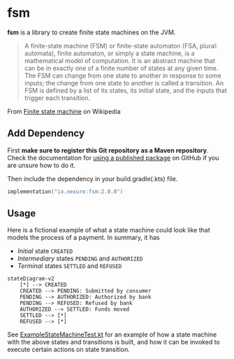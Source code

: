 # fsm
**fsm** is a library to create finite state machines on the JVM.

 > A finite-state machine (FSM) or finite-state automaton (FSA, plural: automata), finite automaton, or simply a state machine, is a mathematical model of computation. It is an abstract machine that can be in exactly one of a finite number of states at any given time. The FSM can change from one state to another in response to some inputs; the change from one state to another is called a transition. An FSM is defined by a list of its states, its initial state, and the inputs that trigger each transition.

From [Finite state machine](https://en.wikipedia.org/wiki/Finite-state_machine) on Wikipedia

## Add Dependency
First **make sure to register this Git repository as a Maven repository**. Check the documentation for [using a published package](https://docs.github.com/en/packages/working-with-a-github-packages-registry/working-with-the-gradle-registry#using-a-published-package) on GitHub if you are unsure how to do it. 

Then include the dependency in your build.gradle(.kts) file.
```kotlin
implementation("io.nexure:fsm:2.0.0")
```

 ## Usage
 Here is a fictional example of what a state machine could look like that models the process of a
 payment. In summary, it has
 - _Initial_ state `CREATED`
 - _Intermediary_ states `PENDING` and `AUTHORIZED`
 - _Terminal_ states `SETTLED` and `REFUSED`

 ```mermaid
 stateDiagram-v2
     [*] --> CREATED
     CREATED --> PENDING: Submitted by consumer
     PENDING --> AUTHORIZED: Authorized by bank
     PENDING --> REFUSED: Refused by bank
     AUTHORIZED --> SETTLED: Funds moved
     SETTLED --> [*]
     REFUSED --> [*]
 ```

See [ExampleStateMachineTest.kt](lib/src/test/kotlin/io/nexure/fsm/ExampleStateMachine.kt) for an
example of how a state machine with the above states and transitions is built, and how it can
be invoked to execute certain actions on state transition.
